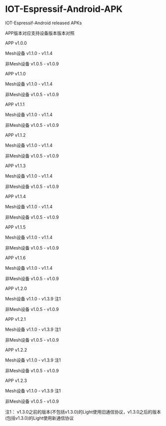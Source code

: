 # IOT-Espressif-Android-APK
IOT-Espressif-Android released APKs 


APP版本对应支持设备版本版本对照


APP v1.0.0

Mesh设备 v1.1.0 - v1.1.4

非Mesh设备 v1.0.5 - v1.0.9



APP v1.1.0

Mesh设备 v1.1.0 - v1.1.4

非Mesh设备 v1.0.5 - v1.0.9



APP v1.1.1

Mesh设备 v1.1.0 - v1.1.4

非Mesh设备 v1.0.5 - v1.0.9



APP v1.1.2

Mesh设备 v1.1.0 - v1.1.4

非Mesh设备 v1.0.5 - v1.0.9



APP v1.1.3

Mesh设备 v1.1.0 - v1.1.4

非Mesh设备 v1.0.5 - v1.0.9



APP v1.1.4

Mesh设备 v1.1.0 - v1.1.4

非Mesh设备 v1.0.5 - v1.0.9



APP v1.1.5

Mesh设备 v1.1.0 - v1.1.4

非Mesh设备 v1.0.5 - v1.0.9



APP v1.1.6

Mesh设备 v1.1.0 - v1.1.4

非Mesh设备 v1.0.5 - v1.0.9



APP v1.2.0

Mesh设备 v1.1.0 - v1.3.9 注1

非Mesh设备 v1.0.5 - v1.0.9



APP v1.2.1

Mesh设备 v1.1.0 - v1.3.9 注1

非Mesh设备 v1.0.5 - v1.0.9



APP v1.2.2

Mesh设备 v1.1.0 - v1.3.9 注1

非Mesh设备 v1.0.5 - v1.0.9



APP v1.2.3

Mesh设备 v1.1.0 - v1.3.9 注1

非Mesh设备 v1.0.5 - v1.0.9



注1： v1.3.0之前的版本(不包括v1.3.0)的Light使用旧通信协议，v1.3.0之后的版本(包括v1.3.0)的Light使用新通信协议
